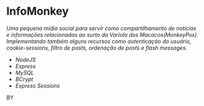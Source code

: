# **InfoMonkey**  

_Uma pequena mídia social para servir como compartilhamento de notícias e informações relacionadas ao surto da Varíola dos Macacos(MonkeyPox). Implementando também alguns recursos como autenticação do usuário, cookie-sessions, filtro de posts, ordenação de posts e flash messages._

* _NodeJS_  
* _Express_  
* _MySQL_  
* _BCrypt_  
* _Express Sessions_  

BY 

